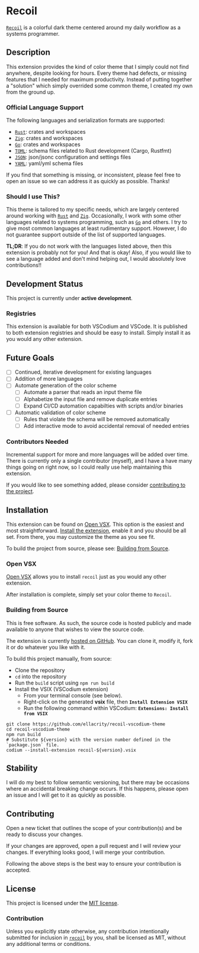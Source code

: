 # Recoil

[`Recoil`][project-repo] is a colorful dark theme centered around my daily workflow as a systems programmer.

## Description

This extension provides the kind of color theme that I simply could not find anywhere, despite looking for
hours. Every theme had defects, or missing features that I needed for maximum productivity. Instead of putting
together a "solution" which simply overrided some common theme, I created my own from the ground up.

### Official Language Support

The following languages and serialization formats are supported:

- [`Rust`][rust-lang]: crates and workspaces
- [`Zig`][zig-lang]: crates and workspaces
- [`Go`][go-lang]: crates and workspaces
- [`TOML`][toml-fmt]: schema files related to Rust development (Cargo, Rustfmt)
- [`JSON`][json-fmt]: json/jsonc configuration and settings files
- [`YAML`][yaml-fmt]: yaml/yml schema files

If you find that something is missing, or inconsistent, please feel free to open an issue so we can address it as quickly as possible. Thanks!


### Should I use This?

This theme is tailored to my specific needs, which are largely centered around working with [`Rust`][rust-lang]
and [`Zig`][zig-lang]. Occasionally, I work with some other languages related to systems programming,
such as [`Go`][go-lang] and others. I try to give most common languages at least rudimentary support.
However, I do not guarantee support outside of the list of supported languages.

**TL;DR**: If you do not work with the languages listed above, then this extension is probably not for you! And that is okay! Also, if you would like to see a language added and don't mind helping out, I would absolutely love contributions!!

## Development Status

This project is currently under **active development**.

### Registries

This extension is available for both VSCodium and VSCode. It is published to both extension
registries and should be easy to install. Simply install it as you would any other extension.

## Future Goals

- [ ] Continued, iterative development for existing languages
- [ ] Addition of more languages
- [ ] Automate generation of the color scheme
  - [ ] Automate a parser that reads an input theme file
  - [ ] Alphabetize the input file and remove duplicate entries
  - [ ] Expand CI/CD automation capabilties with scripts and/or binaries
- [ ] Automatic validation of color scheme
  - [ ] Rules that violate the schema will be removed automatically
  - [ ] Add interactive mode to avoid accidental removal of needed entries

### Contributors Needed

Incremental support for more and more languages will be added over time. There is currently only a
single contributor (myself), and I have a have many things going on right now, so I could really use
help maintaining this extension.

If you would like to see something added, please consider [contributing to the project](#contributing).

## Installation

This extension can be found on [Open VSX][open-vsx]. This option is the easiest and most straightforward.
[Install the extension](#open-vsx), enable it and you should be all set. From there, you may customize the
theme as you see fit.

To build the project from source, please see: [Building from Source](#building-from-source).

### Open VSX

[Open VSX][open-vsx] allows you to install `recoil` just as you would any other extension.

After installation is complete, simply set your color theme to `Recoil`.

### Building from Source

This is free software. As such, the source code is hosted publicly and made available to anyone that wishes to view the source code.

The extension is currently [hosted on GitHub][project-repo]. You can clone it, modify it, fork it or do whatever you like with it.

To build this project manually, from source:

- Clone the repository
- `cd` into the repository
- Run the `build` script using `npm run build`
- Install the VSIX (VSCodium extension)
  - From your terminal console (see below).
  - Right-click on the generated **vsix** file, then **`Install Extension VSIX`**
  - Run the following command within VSCodium: **`Extensions: Install from VSIX`**

```shell
git clone https://github.com/ellacrity/recoil-vscodium-theme
cd recoil-vscodium-theme
npm run build
# Substitute ${version} with the version number defined in the `package.json` file.
codium --install-extension recoil-${version}.vsix
```

## Stability

I will do my best to follow semantic versioning, but there may be occasions where an accidental breaking change occurs. If this happens, please open an issue and I will get to it as quickly as possible.

## Contributing

Open a new ticket that outlines the scope of your contribution(s) and be ready to discuss your changes.

If your changes are approved, open a pull request and I will review your changes. If everything looks good, I will merge your contribution.

Following the above steps is the best way to ensure your contribution is accepted.

## License

This project is licensed under the [MIT license][license].

### Contribution

Unless you explicitly state otherwise, any contribution intentionally submitted for inclusion in
[`recoil`][project-repo] by you, shall be licensed as MIT, without any additional terms or conditions.

<!-- Local Links -->

[license]: https://github.com/ellacrity/recoil-vscodium-theme/blob/main/LICENSE
[changelog]: /CHANGELOG.md
[themes]: /themes

<!-- Links section -->

[project-repo]: https://github.com/ellacrity/recoil-vscodium-theme
[nerd-fonts]: https://github.com/ryanoasis/nerd-fonts
[open-vsx]: https://open-vsx.org/

<!-- Programming Languages -->

[go-lang]: https://go.dev/
[rust-lang]: https://www.rust-lang.org/
[zig-lang]: https://ziglang.org/

<!-- Serialization Formats -->

[json-fmt]: https://www.json.org/
[toml-fmt]: https://toml.io/en/
[yaml-fmt]: https://yaml.org/
